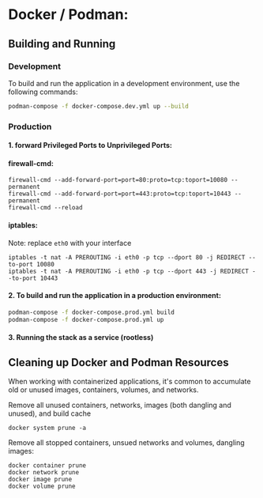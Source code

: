 # Docker / Podman:
## Building and Running
### Development

To build and run the application in a development environment, use the following commands:

```bash
podman-compose -f docker-compose.dev.yml up --build
```

### Production
#### 1. forward Privileged Ports to Unprivileged Ports:
#### firewall-cmd:
~~~
firewall-cmd --add-forward-port=port=80:proto=tcp:toport=10080 --permanent
firewall-cmd --add-forward-port=port=443:proto=tcp:toport=10443 --permanent
firewall-cmd --reload
~~~

#### iptables:
Note: replace `eth0` with your interface
~~~
iptables -t nat -A PREROUTING -i eth0 -p tcp --dport 80 -j REDIRECT --to-port 10080
iptables -t nat -A PREROUTING -i eth0 -p tcp --dport 443 -j REDIRECT --to-port 10443
~~~

#### 2. To build and run the application in a production environment:

```bash
podman-compose -f docker-compose.prod.yml build
podman-compose -f docker-compose.prod.yml up
```

#### 3. Running the stack as a service (rootless)

## Cleaning up Docker and Podman Resources

When working with containerized applications, it's common to accumulate old or unused images, containers, volumes, and networks.

Remove all unused containers, networks, images (both dangling and unused), and build cache
```
docker system prune -a
```

Remove all stopped containers, unsued networks and volumes, dangling images:
```
docker container prune
docker network prune
docker image prune
docker volume prune
```